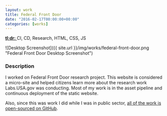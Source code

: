 ```yaml
---
layout: work
title: Federal Front Door
date: "2016-02-17T00:00:00+00:00"
categories: [works]
---
```


<a href="https://labs.usa.gov" target="_blank">
  <strong>tl;dr:</strong>
</a> CI, CD, Research, HTML, CSS, JS

![Desktop Screenshot]({{ site.url }}/img/works/federal-front-door.png "Federal Front Door Desktop Screenshot")

### Description

I worked on Federal Front Door research project. This website is considered a
micro-site and helped citizens learn more about the research work Labs.USA.gov
was conducting. Most of my work is in the asset pipeline and continuous
deployment of the static website.

Also, since this was work I did while I was in public sector, [all of the work is
open-sourced on GitHub][gh-link].

[gh-link]: https://github.com/usagov/vote-gov "The vote.gov codebase on GitHub."
